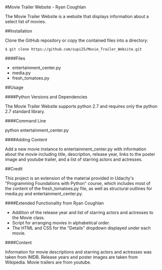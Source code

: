 #Movie Trailer Website - Ryan Coughlan

The Movie Trailer Website is a website that displays information about a select list of movies.

##Installation

Clone the GitHub repository or copy the contained files into a directory:

`$ git clone https://github.com/supi25/Movie_Trailer_Website.git`

####Files

- entertainment_center.py
- media.py
- fresh_tomatoes.py

##Usage

####Python Versions and Dependencies

The Movie Trailer Website supports python 2.7 and requires only the python 2.7 standard library.

####Command Line

python entertainment_center.py

####Adding Content

Add a new movie instance to entertainment_center.py with information about the movie including title, description, release year, links to the poster image and youtube trailer, and a list of starring actors and actresses.

##Credit

This project is an extension of the material provided in Udacity's "Programming Foundations with Python" course, which includes most of the content of the fresh_tomatoes.py file, as well as structural outlines for media.py and entertainment_center.py.

####Extended Functionality from Ryan Coughlan

- Addition of the release year and list of starring actors and actresses to the Movie class.
- Script for arranging movies in alphabetical order.
- The HTML and CSS for the "Details" dropdown displayed under each movie.

####Content

Information for movie descriptions and starring actors and actresses was taken from IMDB. Release years and poster images are taken from Wikipedia. Movie trailers are from youtube.
